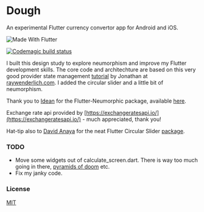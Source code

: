 # Dough

An experimental Flutter currency convertor app for Android and iOS.

![Made With Flutter](https://img.shields.io/badge/-Made%20With%20Flutter-informational?style=flat&logo=flutter)
<!--![GitHub](https://img.shields.io/github/license/jurgenizer/dough?style=flat-square)-->

[![Codemagic build status](https://api.codemagic.io/apps/5ee33fa0ac4999001507a6f8/5ee396064d6c121f23d2c7dc/status_badge.svg)](https://codemagic.io/apps/5ee33fa0ac4999001507a6f8/5ee396064d6c121f23d2c7dc/latest_build)

I built this design study to explore neumorphism and improve my Flutter development skills.
The core code and architechture are based on this very good provider state management [tutorial](https://www.raywenderlich.com/6373413-state-management-with-provider) by Jonathan at [raywenderlich.com](https://www.raywenderlich.com). I added the circular slider and a little bit of neumorphism.

Thank you to [Idean](https://www.idean.com/) for the Flutter-Neumorphic package, available [here](https://pub.dev/packages/flutter_neumorphic).

Exchange rate api provided by [https://exchangeratesapi.io/](https://exchangeratesapi.io/) - much appreciated, thank you!

Hat-tip also to [David Anaya](https://github.com/davidanaya/flutter-circular-slider) for the neat Flutter Circular Slider [package](https://pub.dev/packages/flutter_circular_slider).

### TODO
* Move some widgets out of calculate_screen.dart. There is way too much going in there, [pyramids of doom](https://en.wikipedia.org/wiki/Pyramid_of_doom_(programming)) etc.
* Fix my janky code.

### License

[MIT](https://github.com/jurgenizer/dough/blob/master/LICENSE)
